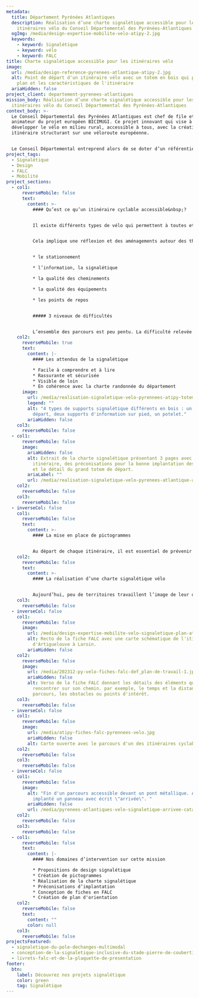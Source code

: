 ```yaml
---
metadata:
  title: Département Pyrénées Atlantiques
  description: Réalisation d’une charte signalétique accessible pour les
    itinéraires vélo du Conseil Départemental des Pyrénées-Atlantiques
  ogImg: /media/design-expertise-mobilite-velo-atipy-2.jpg
  keywords:
    - keyword: Signalétique
    - keyword: vélo
    - keyword: FALC
title: Charte signalétique accessible pour les itinéraires vélo
image:
  url: /media/design-reference-pyrenees-atlantique-atipy-2.jpg
  alt: Point de départ d'un itinéraire vélo avec un totem en bois qui présente le
    plan et les caractéristiques de l'itinéraire
  ariaHidden: false
project_client: departement-pyrenees-atlantiques
mission_body: Réalisation d’une charte signalétique accessible pour les
  itinéraires vélo du Conseil Départemental des Pyrénées-Atlantiques
context_body: >-
  Le Conseil Départemental des Pyrénées Atlantiques est chef de file et
  animateur du projet européen BICIMUGI. Ce projet innovant qui vise à
  développer le vélo en milieu rural, accessible à tous, avec la création d’un
  itinéraire structurant sur une véloroute européenne.


  Le Conseil Départemental entreprend alors de se doter d’un référentiel lié à l’accessibilité des personnes à mobilité réduite à vélo avec la mise à jour du volet «&nbsp;itinéraires de promenades et de randonnées&nbsp;» du label «&nbsp;tourisme et handicap&nbsp;».
project_tags:
  - Signalétique
  - Design
  - FALC
  - Mobilité
project_sections:
  - col1:
      reverseMobile: false
      text:
        content: >-
          #### Qu’est ce qu’un itinéraire cyclable accessible&nbsp;?


          Il existe différents types de vélo qui permettent à toutes et tous de pratiquer cette activité&nbsp;: le vélo mono-pousseur, le tandem, le tandem de front, le VAE, le vélo couché, le vélo à bras, le tricycle…


          Cela implique une réflexion et des aménagements autour des thématiques suivantes&nbsp;:


          * l﻿e stationnement

          * l’information, la signalétique

          * la qualité des cheminements

          * la qualité des équipements

          * les points de repos


          ##### 3 niveaux de difficultés


          L’ensemble des parcours est peu pentu. La difficulté relevée est donc essentiellement due à la longueur du parcours. Ainsi, 3 types d’itinéraires sont possibles&nbsp;: courts, moyens ou longs. Chacun est symbolisé par des pictogrammes vélo allant de 1 à 3.
    col2:
      reverseMobile: true
      text:
        content: |-
          #### Les attendus de la signalétique

          * F﻿acile à comprendre et à lire
          * Rassurante et sécurisée
          * Visible de loin
          * En cohérence avec la charte randonnée du département
      image:
        url: /media/realisation-signaletique-velo-pyrennees-atipy-totem.jpg
        legend: ""
        alt: "4 types de supports signalétique différents en bois : un grand totem de
          départ, deux supports d'information sur pied, un potelet."
        ariaHidden: false
    col3:
      reverseMobile: false
  - col1:
      reverseMobile: false
      image:
        ariaHidden: false
        alt: Extrait de la charte signalétique présentant 3 pages avec une carte d'un
          itinéraire, des préconisations pour la bonne implantation des supports
          et le détail du grand totem de départ.
        ariaLabel: ""
        url: /media/realisation-signaletique-velo-pyrenees-atlantique-atipy-2.jpg
    col2:
      reverseMobile: false
    col3:
      reverseMobile: false
  - inverseCol: false
    col1:
      reverseMobile: false
      text:
        content: >-
          #### La mise en place de pictogrammes


          Au départ de chaque itinéraire, il est essentiel de prévenir l’usager des dangers ou des particularités du site. L’indication des spécificités du parcours vont permettre de se préparer. Pour cela, nous avons créé une banque de banque signalant les particularités du parcours et permettant à un usager non-lecteur ou éloigné du français d’avoir accès à l’information.
    col2:
      reverseMobile: false
      text:
        content: >-
          #### La réalisation d’une charte signalétique vélo


          Aujourd’hui, peu de territoires travaillent l’image de leur offre cyclable. Le département des Pyrénées Atlantique fait le choix de concevoir une charte signalétique dédiée aux itinéraires cyclables accessibles. Cette charte signalétique prend en compte les grands principes de l’accessibilité graphique, du confort d’usage et de la conception universelle.
    col3:
      reverseMobile: false
  - inverseCol: false
    col1:
      reverseMobile: false
      image:
        url: /media/design-expertise-mobilite-velo-signaletique-plan-atipy-4.jpg
        alt: Recto de la fiche FALC avec une carte schématique de l'itinéraire allant
          d'Artiguelouve à Laroin.
        ariaHidden: false
    col2:
      reverseMobile: false
      image:
        url: /media/202312-py-velo-fiches-falc-def_plan-de-travail-1.jpg
        ariaHidden: false
        alt: Verso de la fiche FALC donnant les détails des éléments que le cycliste va
          rencontrer sur son chemin. par exemple, le temps et la distance du
          parcours, les obstacles ou points d'intérêt.
    col3:
      reverseMobile: false
  - inverseCol: false
    col1:
      reverseMobile: false
      image:
        url: /media/atipy-fiches-falc-pyrennees-velo.jpg
        ariaHidden: false
        alt: Carte ouverte avec le parcours d'un des itinéraires cyclables
    col2:
      reverseMobile: false
    col3:
      reverseMobile: false
  - inverseCol: false
    col1:
      reverseMobile: false
      image:
        alt: "Fin d'un parcours accessible devant un pont métallique. Avant le pont est
          implanté un panneau avec écrit \"arrivée\". "
        ariaHidden: false
        url: /media/pyrenees-atlantiques-velo-signaletique-arrivee-catagnede-v2.jpg
    col2:
      reverseMobile: false
    col3:
      reverseMobile: false
  - col1:
      reverseMobile: false
      text:
        content: |-
          #### Nos domaines d’intervention sur cette mission

          * Propositions de design signalétique
          * Création de pictogrammes
          * Réalisation de la charte signalétique
          * Préconisations d’implantation
          * C﻿onception de fiches en FALC
          * C﻿réation de plan d'orientation
    col2:
      reverseMobile: false
      text:
        content: ""
        color: null
    col3:
      reverseMobile: false
projectsFeatured:
  - signaletique-du-pole-dechanges-multimodal
  - conception-de-la-signaletique-inclusive-du-stade-pierre-de-coubertin
  - livrets-falc-et-de-la-plaquette-de-presentation
footer:
  btn:
    label: Découvrez nos projets signalétique
    color: green
    tag: Signalétique
---
```

